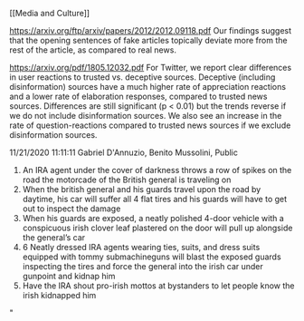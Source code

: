 [[Media and Culture]]

https://arxiv.org/ftp/arxiv/papers/2012/2012.09118.pdf
Our findings suggest that the opening sentences of fake articles topically deviate more from the rest of the article, as compared to real news.


https://arxiv.org/pdf/1805.12032.pdf
For Twitter, we report clear differences in user reactions to trusted vs. deceptive sources. Deceptive (including disinformation) sources have a much higher rate of appreciation reactions and a lower rate of elaboration responses, compared to
trusted news sources. Differences are still significant (p < 0.01) but the trends reverse if we do not include disinformation sources. We also see an increase in the rate of question-reactions compared to trusted news sources if we exclude disinformation sources. 



11/21/2020 11:11:11	
Gabriel D'Annuzio, Benito Mussolini, Public

1. An IRA agent under the cover of darkness throws a row of spikes on the road the motorcade of the British general is traveling on
2. When the british general and his guards travel upon the road by daytime, his car will suffer all 4 flat tires and his guards will have to get out to inspect the damage
3. When his guards are exposed, a neatly polished 4-door vehicle with a conspicuous irish clover leaf plastered on the door will pull up alongside the general’s car
4. 6 Neatly dressed IRA agents wearing ties, suits, and dress suits equipped with tommy submachineguns will blast the exposed guards inspecting the tires and force the general into the irish car under gunpoint and kidnap him
5. Have the IRA shout pro-irish mottos at bystanders to let people know the irish kidnapped him 


"